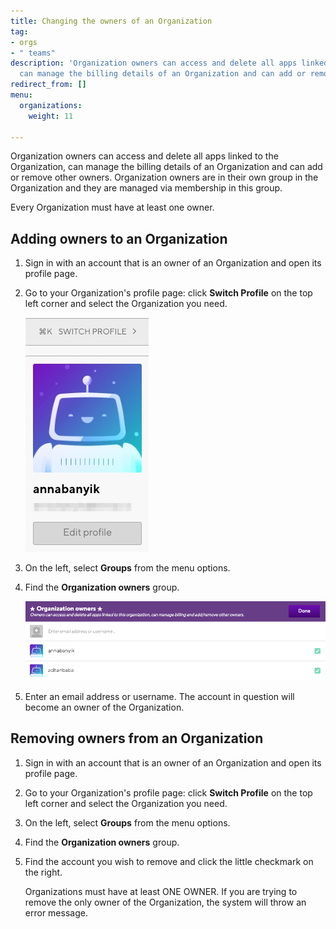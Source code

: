 ```yaml
---
title: Changing the owners of an Organization
tag:
- orgs
- " teams"
description: 'Organization owners can access and delete all apps linked to the Organization,
  can manage the billing details of an Organization and can add or remove other owners. '
redirect_from: []
menu:
  organizations:
    weight: 11

---
```

Organization owners can access and delete all apps linked to the Organization, can manage the billing details of an Organization and can add or remove other owners. Organization owners are in their own group in the Organization and they are managed via membership in this group.

Every Organization must have at least one owner.

## Adding owners to an Organization

1. Sign in with an account that is an owner of an Organization and open its profile page.
2. Go to your Organization's profile page: click **Switch Profile** on the top left corner and select the Organization you need.

   ![{{ page.title }}](/img/switch-profile-2.jpg)
3. On the left, select **Groups** from the menu options.
4. Find the **Organization owners** group.

   ![{{ page.title }}](/img/add-owner.png)
5. Enter an email address or username. The account in question will become an owner of the Organization.

## Removing owners from an Organization

1. Sign in with an account that is an owner of an Organization and open its profile page.
2. Go to your Organization's profile page: click **Switch Profile** on the top left corner and select the Organization you need.
3. On the left, select **Groups** from the menu options.
4. Find the **Organization owners** group.
5. Find the account you wish to remove and click the little checkmark on the right.

   Organizations must have at least ONE OWNER. If you are trying to remove the only owner of the Organization, the system will throw an error message.